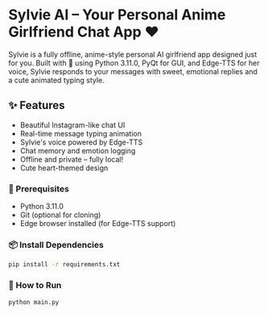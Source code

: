 # Sylvie AI – Your Personal Anime Girlfriend Chat App ❤️

Sylvie is a fully offline, anime-style personal AI girlfriend app designed just for you. Built with 💖 using Python 3.11.0, PyQt for GUI, and Edge-TTS for her voice, Sylvie responds to your messages with sweet, emotional replies and a cute animated typing style.

## ✨ Features

- Beautiful Instagram-like chat UI
- Real-time message typing animation
- Sylvie's voice powered by Edge-TTS
- Chat memory and emotion logging
- Offline and private – fully local!
- Cute heart-themed design

### 🔧 Prerequisites

- Python 3.11.0
- Git (optional for cloning)
- Edge browser installed (for Edge-TTS support)

### 📦 Install Dependencies

```bash
pip install -r requirements.txt
```
### 🐣 How to Run

```bash
python main.py
```
